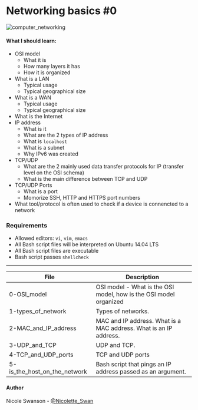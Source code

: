 # Networking basics #0
![computer_networking](https://www.pcwdld.com/wp-content/uploads/conceptdraw-sample.png)
#### What I should learn:
- OSI model
  - What it is
  - How many layers it has
  - How it is organized
- What is a LAN
  - Typical usage
  - Typical geographical size
- What is a WAN
  - Typical usage
  - Typical geographical size
- What is the Internet
- IP address
  - What is it
  - What are the 2 types of IP address
  - What is `localhost`
  - What is a subnet
  - Why IPv6 was created
- TCP/UDP
  - What are the 2 mainly used data transfer protocols for IP (transfer level on the OSI schema)
  - What is the main difference between TCP and UDP
- TCP/UDP Ports
  - What is a port
  - Momorize SSH, HTTP and HTTPS port numbers
- What tool/protocol is often used to check if a device is connencted to a network

### Requirements
- Allowed editors: `vi`, `vim`, `emacs`
- All Bash script files will be interpreted on Ubuntu 14.04 LTS
- All Bash script files are executable
- Bash script passes `shellcheck`

---
File | Description
-----|------------
0-OSI\_model | OSI model - What is the OSI model, how is the OSI model organized
1-types\_of\_network | Types of networks.
2-MAC\_and\_IP\_address | MAC and IP address. What is a MAC address. What is an IP address.
3-UDP\_and\_TCP | UDP and TCP.
4-TCP\_and\_UDP\_ports | TCP and UDP ports
5-is\_the\_host\_on\_the\_network | Bash script that pings an IP address passed as an argument.

#### Author
Nicole Swanson - [@Nicolette_Swan](https://twitter.com/Nicolette_Swan)
